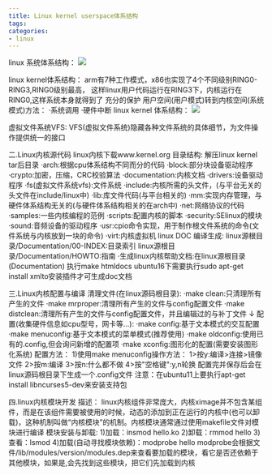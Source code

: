 ```yaml
---
title: Linux kernel userspace体系结构
tags:
categories:
- linux
---
```

linux 系统体系结构：
![](linux_gun.jpg)

linux kernel体系结构：
arm有7种工作模式，x86也实现了4个不同级别RING0-RING3,RING0级别最高，
这样linux用户代码运行在RING3下，内核运行在RING0,这样系统本身就得到了
充分的保护
用户空间(用户模式)转到内核空间(系统模式)方法：
·系统调用
·硬件中断
linux kernel 体系结构：
![](linux_kernel.jpg)

虚拟文件系统VFS:
VFS(虚拟文件系统)隐藏各种文件系统的具体细节，为文件操作提供统一的接口

二.Linux内核源代码
linux内核下载www.kernel.org
目录结构:
解压linux kernel tar后目录
·arch:根据cpu体系结构不同而分的代码
·block:部分块设备驱动程序
·crypto:加密，压缩，CRC校验算法
·documentation:内核文档
·drivers:设备驱动程序
·fs(虚拟文件系统vfs):文件系统
·include:内核所需的头文件，(与平台无关的头文件在include/linux中)
·lib:库文件代码(与平台相关的)
·mm:实现内存管理，与硬件体系结构无关的(与硬件体系结构相关的在arch中)
·net:网络协议的代码
·samples:一些内核编程的范例
·scripts:配置内核的脚本
·security:SElinux的模块
·sound:音频设备的驱动程序
·usr:cpio命令实现，用于制作根文件系统的命令(文件系统与内核放到一块的命令)
·virt:内核虚拟机
linux DOC 编译生成:
linux源根目录/Documentation/00-INDEX:目录索引
linux源根目录/Documentation/HOWTO:指南
·生成linux内核帮助文档:在linux源根目录(Documentation) 执行make htmldocs
ubuntu16下需要执行sudo apt-get install xmlto安装插件才可生成doc文档

三.Linux内核配置与编译
清理文件(在linux源码根目录):
·make clean:只清理所有产生的文件
·make mrproper:清理所有产生的文件与config配置文件
·make distclean:清理所有产生的文件与config配置文件，并且编辑过的与补丁文件
↓
配置(收集硬件信息如cpu型号，网卡等...):
·make config:基于文本模式的交互配置
·make menuconfig:基于文本模式的菜单模式(推荐使用)
·make oldconfig:使用已有的.config,但会询问新增的配置项
·make xconfig:图形化的配置(需要安装图形化系统)
配置方法：
1)使用make menuconfig操作方法：
1>按y:编译>连接>镜像文件
2>按m:编译
3>按n:什么都不做
4>按"空格键":y,n轮换
配置完并保存后会在linux源码根目录下生成一个.config文件
注意：在ubuntu11上要执行apt-get install libncurses5-dev来安装支持包

四.linux内核模块开发
描述：
linux内核组件非常庞大，内核ximage并不包含某组件，而是在该组件需要被使用的时候，动态的添加到正在运行的内核中(也可以卸载)，这种机制叫做“内核模块”的机制。内核模块通常通过使用makefile文件对模块进行编译
模块安装与卸载:
1)加载：insmod hello.ko
2)卸载：rmmod hello
3)查看：lsmod
4)加载(自动寻找模块依赖)：modprobe hello
modprobe会根据文件/lib/modules/version/modules.dep来查看要加载的模块，看它是否还依赖于其他模块，如果是,会先找到这些模块，把它们先加载到内核
